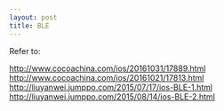 ```yaml
---
layout: post
title: BLE
---
```


Refer to:  

<http://www.cocoachina.com/ios/20161031/17889.html>  
<http://www.cocoachina.com/ios/20161021/17813.html>    
<http://liuyanwei.jumppo.com/2015/07/17/ios-BLE-1.html>  
<http://liuyanwei.jumppo.com/2015/08/14/ios-BLE-2.html>  
